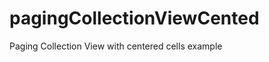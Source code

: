 pagingCollectionViewCented
==========================

Paging Collection View with centered cells example

